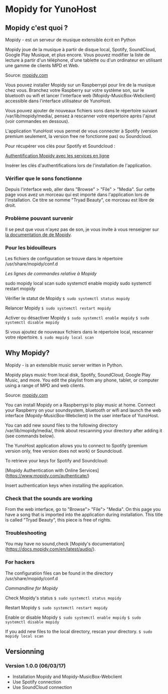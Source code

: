 # Mopidy for YunoHost

## Mopidy c'est quoi ?

Mopidy - est un serveur de musique extensible écrit en Python

Mopidy joue de la musique à partir de disque local, Spotify, SoundCloud, Google Play Musique, et plus encore. Vous pouvez modifier la liste de lecture à partir d'un téléphone, d'une tablette ou d'un ordinateur en utilisant une gamme de clients MPD et Web.

Source: [mopidy.com](https://www.mopidy.com)

Vous pouvez installer Mopidy sur un Raspberrypi pour lire de la musique chez vous. Branchez votre Raspberry sur votre système son, sur le bluetooth ou wifi et lancer l'interface web (Mopidy-MusicBox-Webclient) accessible dans l'interface utilisateur de YunoHost.

Vous pouvez ajouter de nouveaux fichiers sons dans le répertoire suivant
/var/lib/mopidy/media/, pensez à rescanner votre répertoire après l'ajout (voir commandes en dessous).

L'application YunoHost vous permet de vous connecter à Spotify (version premium seulement, la version free ne fonctionne pas) ou Soundcloud.

Pour récupérer vos clés pour Spotify et Soundcloud :

[Authentification Mopidy avec les services en ligne](https://www.mopidy.com/authenticate/)

Insérer les clés d'authentifications lors de l'installation de l'application.

### Vérifier que le sons fonctionne

Depuis l'interface web, aller dans "Browse" > "File" > "Media". Sur cette page vous avez un morceau qui est importé dans l'application lors de l'installation. Ce titre se nomme "Tryad Beauty", ce morceau est libre de droit.

### Problème pouvant survenir

Il se peut que vous n'ayez pas de son, je vous invite à vous renseigner sur [la documentation de de Mopidy](https://docs.mopidy.com/en/latest/audio/).

### Pour les bidouilleurs

Les fichiers de configuration se trouve dans le répertoire /usr/share/mopidy/conf.d

*Les lignes de commandes relative à Mopidy*

sudo mopidy local scan
sudo systemctl enable mopidy
sudo systemctl restart mopidy

Vérifier le statut de Mopidy
`$ sudo systemctl status mopidy` 

Relancer Mopidy
`$ sudo systemctl restart mopidy` 

Activer ou désactiver Mopidy
`$ sudo systemctl enable mopidy` 
`$ sudo systemctl disable mopidy` 

Si vous ajoutez de nouveaux fichiers dans le répertoire local, rescanner votre répertoire.
`$ sudo mopidy local scan`

## Why Mopidy?

Mopidy - is an extensible music server written in Python.

Mopidy plays music from local disk, Spotify, SoundCloud, Google Play Music, and more. You edit the playlist from any phone, tablet, or computer using a range of MPD and web clients.

Source: [mopidy.com](https://www.mopidy.com)

You can install Mopidy on a Raspberrypi to play music at home. Connect your Raspberry on your soundsystem, bluetooth or wifi and launch the web interface (Mopidy-MusicBox-Webclient) in the user interface of YunoHost.

You can add new sound files to the following directory /var/lib/mopidy/media/, think about rescanning your directory after adding it (see commands below).

The YunoHost application allows you to connect to Spotify (premium version only, free version does not work) or Soundcloud.

To retrieve your keys for Spotify and Soundcloud:

[Mopidy Authentication with Online Services] (https://www.mopidy.com/authenticate/)

Insert authentication keys when installing the application.

### Check that the sounds are working

From the web interface, go to "Browse"> "File"> "Media". On this page you have a song that is imported into the application during installation. This title is called "Tryad Beauty", this piece is free of rights.

### Troubleshooting

You may have no sound,check [Mopidy's documentation] (https://docs.mopidy.com/en/latest/audio/).

### For hackers

The configuration files can be found in the directory /usr/share/mopidy/conf.d

*Commandline for Mopidy*

Check Mopidy's status
`$ sudo systemctl status mopidy`

Restart Mopidy
`$ sudo systemctl restart mopidy`

Enable or disable Mopidy
`$ sudo systemctl enable mopidy`
`$ sudo systemctl disable mopidy`

If you add new files to the local directory, rescan your directory.
`$ sudo mopidy local scan`

## Versionning

### Version 1.0.0 (06/03/17)

- Installation Mopidy and Mopidy-MusicBox-Webclient
- Use Spotify connection
- Use SoundCloud connection